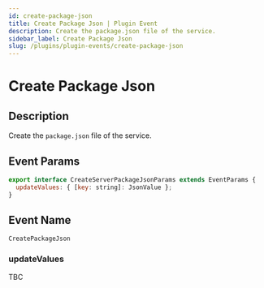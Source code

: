 ```yaml
---
id: create-package-json
title: Create Package Json | Plugin Event
description: Create the package.json file of the service.
sidebar_label: Create Package Json
slug: /plugins/plugin-events/create-package-json
---
```


# Create Package Json

## Description

Create the `package.json` file of the service.

## Event Params

```javascript
export interface CreateServerPackageJsonParams extends EventParams {
  updateValues: { [key: string]: JsonValue };
}
```

## Event Name

`CreatePackageJson`

### updateValues

TBC
